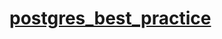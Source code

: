 # [postgres_best_practice](https://www.crunchydata.com/blog/message-queuing-using-native-postgresql)
